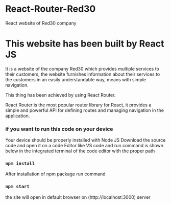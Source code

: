 # React-Router-Red30
React website of Red30 company

# This website has been built by React JS

It is a website of the company Red30 which provides multiple services to their customers, the website furnishes information about their services to the customers in an easily understandable way, means with simple navigation.


This thing has been achieved by using React Router.

React Router is the most popular router library for React, it provides a simple and powerful API for defining routes and managing navigation in the application.


### if you want to run this code on your device

Your device should be properly installed with Node JS
Download the source code and open it on a code Editor like 
VS code and run command is shown below in the integrated terminal 
of the code editor with the proper path

### `npm install`



After installation of npm package run command 
### `npm start`

the site will open in default browser on (http://localhost:3000) server





